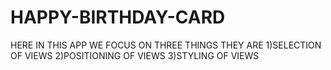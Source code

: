 # HAPPY-BIRTHDAY-CARD
HERE IN THIS APP WE FOCUS ON THREE THINGS THEY ARE
1)SELECTION OF VIEWS
2)POSITIONING OF VIEWS
3)STYLING OF VIEWS
